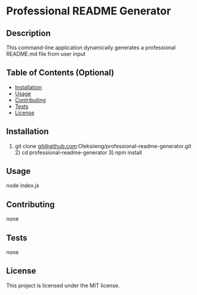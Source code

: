 # Professional README Generator
  
  ## Description
  
  This command-line application dynamically generates a professional README.md file from user input
  
  ## Table of Contents (Optional)
  
  - [Installation](#installation)
  - [Usage](#usage)
  - [Contributing](#contributing)
  - [Tests](#tests)
  - [License](#license)
  
  ## Installation
  
  1) git clone git@github.com:Oleksiieng/professional-readme-generator.git 2) cd professional-readme-generator 3) npm install
  
  ## Usage
  
  node index.js
  
  ## Contributing
  
  none
  
  ## Tests
  
  none
  
  ## License
  
  This project is licensed under the MIT license.
  